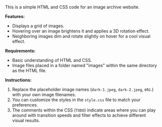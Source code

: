This is a simple HTML and CSS code for an image archive website. 

**Features:**

* Displays a grid of images.
* Hovering over an image brightens it and applies a 3D rotation effect.
* Neighboring images dim and rotate slightly on hover for a cool visual effect.

**Requirements:**

* Basic understanding of HTML and CSS.
* Image files placed in a folder named "images" within the same directory as the HTML file.

**Instructions:**

1. Replace the placeholder image names (`dark-1.jpeg`, `dark-2.jpeg`, etc.) with your own image filenames.
2. You can customize the styles in the `style.css` file to match your preferences. 
3. The comments within the CSS (`TODO`) indicate areas where you can play around with transition speeds and filter effects to achieve different visual results.
